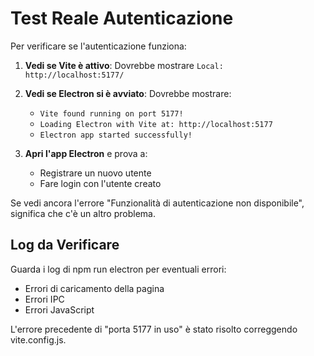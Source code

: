 # Test Reale Autenticazione

Per verificare se l'autenticazione funziona:

1. **Vedi se Vite è attivo**: Dovrebbe mostrare `Local: http://localhost:5177/`

2. **Vedi se Electron si è avviato**: Dovrebbe mostrare:
   - `Vite found running on port 5177!`
   - `Loading Electron with Vite at: http://localhost:5177`
   - `Electron app started successfully!`

3. **Apri l'app Electron** e prova a:
   - Registrare un nuovo utente
   - Fare login con l'utente creato

Se vedi ancora l'errore "Funzionalità di autenticazione non disponibile", significa che c'è un altro problema.

## Log da Verificare

Guarda i log di npm run electron per eventuali errori:
- Errori di caricamento della pagina
- Errori IPC
- Errori JavaScript

L'errore precedente di "porta 5177 in uso" è stato risolto correggendo vite.config.js.
